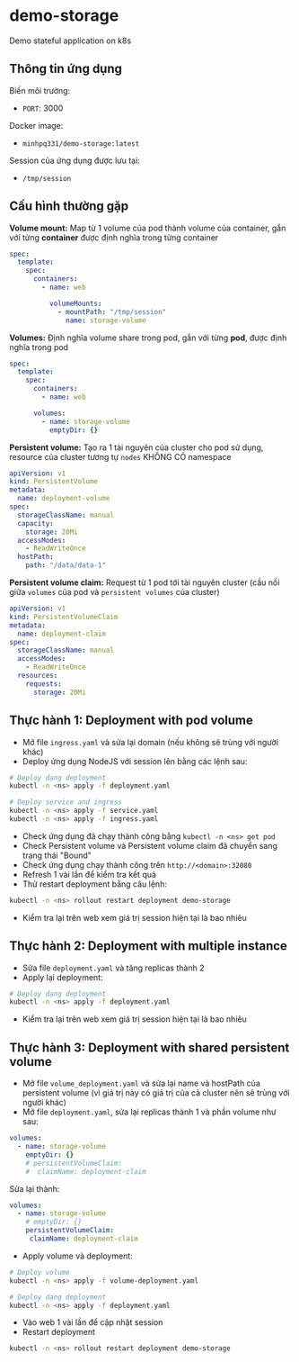 # demo-storage

Demo stateful application on k8s

## Thông tin ứng dụng

Biến môi trường:

- `PORT`: 3000

Docker image:

- `minhpq331/demo-storage:latest`

Session của ứng dụng được lưu tại:

- `/tmp/session`

## Cấu hình thường gặp

**Volume mount:** Map từ 1 volume của pod thành volume của container, gắn với từng **container** được định nghĩa trong từng container

```yaml
spec:
  template:
    spec:
      containers:
        - name: web

          volumeMounts:
            - mountPath: "/tmp/session"
              name: storage-volume
```

**Volumes:** Định nghĩa volume share trong pod, gắn với từng **pod**, được định nghĩa trong pod

```yaml
spec:
  template:
    spec:
      containers:
        - name: web

      volumes:
        - name: storage-volume
          emptyDir: {}
```

**Persistent volume:** Tạo ra 1 tài nguyên của cluster cho pod sử dụng, resource của cluster tương tự `nodes` KHÔNG CÓ namespace

```yaml
apiVersion: v1
kind: PersistentVolume
metadata:
  name: deployment-volume
spec:
  storageClassName: manual
  capacity:
    storage: 20Mi
  accessModes:
    - ReadWriteOnce
  hostPath:
    path: "/data/data-1"
```

**Persistent volume claim:** Request từ 1 pod tới tài nguyên cluster (cầu nối giữa `volumes` của pod và `persistent volumes` của cluster)

```yaml
apiVersion: v1
kind: PersistentVolumeClaim
metadata:
  name: deployment-claim
spec:
  storageClassName: manual
  accessModes:
    - ReadWriteOnce
  resources:
    requests:
      storage: 20Mi
```

## Thực hành 1: Deployment with pod volume

- Mở file `ingress.yaml` và sửa lại domain (nếu không sẽ trùng với người khác)
- Deploy ứng dụng NodeJS với session lên bằng các lệnh sau:

```bash
# Deploy dạng deployment
kubectl -n <ns> apply -f deployment.yaml

# Deploy service and ingress
kubectl -n <ns> apply -f service.yaml
kubectl -n <ns> apply -f ingress.yaml
```

- Check ứng dụng đã chạy thành công bằng `kubectl -n <ns> get pod`
- Check Persistent volume và Persistent volume claim đã chuyển sang trạng thái "Bound"
- Check ứng dụng chạy thành công trên `http://<domain>:32080`
- Refresh 1 vài lần để kiểm tra kết quả
- Thử restart deployment bằng câu lệnh:

```bash
kubectl -n <ns> rollout restart deployment demo-storage
```

- Kiểm tra lại trên web xem giá trị session hiện tại là bao nhiêu

## Thực hành 2: Deployment with multiple instance

- Sửa file `deployment.yaml` và tăng replicas thành 2
- Apply lại deployment:

```bash
# Deploy dạng deployment
kubectl -n <ns> apply -f deployment.yaml
```
- Kiểm tra lại trên web xem giá trị session hiện tại là bao nhiêu

## Thực hành 3: Deployment with shared persistent volume

- Mở file `volume_deployment.yaml` và sửa lại name và hostPath của persistent volume (vì giá trị này có giá trị của cả cluster nên sẽ trùng với người khác)
- Mở file `deployment.yaml`, sửa lại replicas thành 1 và phần volume như sau:

```yaml
volumes:
  - name: storage-volume
    emptyDir: {}
    # persistentVolumeClaim:
    #  claimName: deployment-claim
```

Sửa lại thành:

```yaml
volumes:
  - name: storage-volume
    # emptyDir: {}
    persistentVolumeClaim:
     claimName: deployment-claim
```

- Apply volume và deployment:

```bash
# Deploy volume
kubectl -n <ns> apply -f volume-deployment.yaml

# Deploy dạng deployment
kubectl -n <ns> apply -f deployment.yaml
```

- Vào web 1 vài lần để cập nhật session
- Restart deployment

```bash
kubectl -n <ns> rollout restart deployment demo-storage
```

